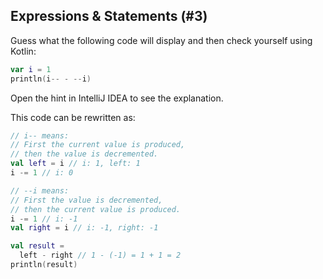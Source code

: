 ## Expressions & Statements (#3)

Guess what the following code will display and then check yourself using
Kotlin:

```kotlin
var i = 1
println(i-- - --i)
```

Open the hint in IntelliJ IDEA to see the explanation.

<div class="hint">

This code can be rewritten as:

```kotlin
// i-- means:
// First the current value is produced,
// then the value is decremented.
val left = i // i: 1, left: 1
i -= 1 // i: 0

// --i means:
// First the value is decremented,
// then the current value is produced.
i -= 1 // i: -1
val right = i // i: -1, right: -1

val result =
  left - right // 1 - (-1) = 1 + 1 = 2
println(result)
```

</div>